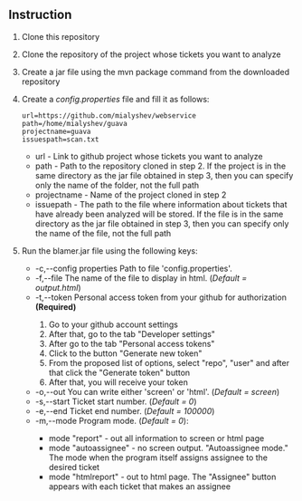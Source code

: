 ## Instruction

1. Clone this repository  
2. Clone the repository of the project whose tickets you want to analyze  
3. Create a jar file using the mvn package command from the downloaded repository  
4. Create a _config.properties_ file and fill it as follows:  
    ```
    url=https://github.com/mialyshev/webservice  
    path=/home/mialyshev/guava  
    projectname=guava  
    issuespath=scan.txt  
   ```
    
    * url - Link to github project whose tickets you want to analyze  
    * path - Path to the repository cloned in step 2. If the project is in the same directory as the jar file obtained in step 3, then you can specify only the name of the folder, not the full path    
    * projectname - Name of the project cloned in step 2  
    * issuepath - The path to the file where information about tickets that have already been analyzed will be stored. If the file is in the same directory as the jar file obtained in step 3, then you can specify only the name of the file, not the full path  
5. Run the blamer.jar file using the following keys:  
    * -c,--config properties <arg>   Path to file 'config.properties'.    
    * -f,--file <arg>                The name of the file to display in html. (_Default = output.html_)  
    * -t,--token <arg>               Personal access token from your github for authorization **(Required)**   
        1. Go to your github account settings  
        2. After that, go to the tab "Developer settings"  
        3. After go to the tab "Personal access tokens"  
        4. Click to the button "Generate new token"  
        5. From the proposed list of options, select "repo", "user" and after that click the "Generate token" button  
        6. After that, you will receive your token  
    * -o,--out <arg>                 You can write either 'screen' or 'html'. (_Default = screen_)      
    * -s,--start <arg>               Ticket start number. (_Default = 0_)  
    * -e,--end <arg>                 Ticket end number. (_Default = 100000_)    
    * -m,--mode <arg>                Program mode. (_Default = 0_):  
        * mode "report" - out all information to screen or html page  
        * mode "autoassignee" - no screen output. "Autoassignee mode." The mode when the program itself assigns assignee to the desired ticket
        * mode "htmlreport" - out to html page. The "Assignee" button appears with each ticket that makes an assignee  
